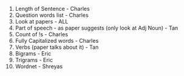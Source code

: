 1. Length of Sentence - Charles
2. Question words list - Charles
3. Look at papers - ALL
4. Part of speech - as paper suggests (only look at Adj Noun) - Tan
5. Count of !s - Charles
6. Fully Capitalized words - Charles
7. Verbs (paper talks about it) -  Tan
8. Bigrams - Eric
9. Trigrams - Eric
10. Wordnet - Shreyas
